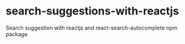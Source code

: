 # search-suggestions-with-reactjs
Search suggestion with reactjs and react-search-autocomplete npm package
